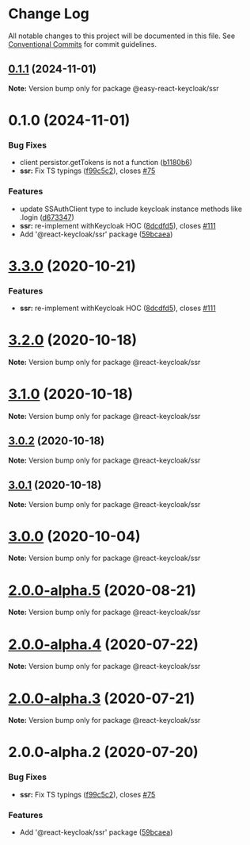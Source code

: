 # Change Log

All notable changes to this project will be documented in this file.
See [Conventional Commits](https://conventionalcommits.org) for commit guidelines.

## [0.1.1](https://github.com/Kritskii-A/react-keycloak/compare/@easy-react-keycloak/ssr@0.1.0...@easy-react-keycloak/ssr@0.1.1) (2024-11-01)

**Note:** Version bump only for package @easy-react-keycloak/ssr





# 0.1.0 (2024-11-01)


### Bug Fixes

* client persistor.getTokens is not a function  ([b1180b6](https://github.com/Kritskii-A/react-keycloak/commit/b1180b6712b1021a973befac1a216d069ea2ec4c))
* **ssr:** Fix TS typings ([f99c5c2](https://github.com/Kritskii-A/react-keycloak/commit/f99c5c284bb53721ff834cb1018073479e5447f7)), closes [#75](https://github.com/Kritskii-A/react-keycloak/issues/75)


### Features

* update SSAuthClient type to include keycloak instance methods like .login ([d673347](https://github.com/Kritskii-A/react-keycloak/commit/d673347b57e6607d040c0cf693de31e87ccba09c))
* **ssr:** re-implement withKeycloak HOC ([8dcdfd5](https://github.com/Kritskii-A/react-keycloak/commit/8dcdfd50235a7f34871066b1efa088229aeacd24)), closes [#111](https://github.com/Kritskii-A/react-keycloak/issues/111)
* Add '@react-keycloak/ssr' package ([59bcaea](https://github.com/Kritskii-A/react-keycloak/commit/59bcaea0adba45043236cfd160dc81bf9376f6e2))





# [3.3.0](https://github.com/react-keycloak/react-keycloak/compare/@react-keycloak/ssr@3.2.0...@react-keycloak/ssr@3.3.0) (2020-10-21)


### Features

* **ssr:** re-implement withKeycloak HOC ([8dcdfd5](https://github.com/react-keycloak/react-keycloak/commit/8dcdfd50235a7f34871066b1efa088229aeacd24)), closes [#111](https://github.com/react-keycloak/react-keycloak/issues/111)





# [3.2.0](https://github.com/react-keycloak/react-keycloak/compare/@react-keycloak/ssr@3.1.0...@react-keycloak/ssr@3.2.0) (2020-10-18)

**Note:** Version bump only for package @react-keycloak/ssr





# [3.1.0](https://github.com/react-keycloak/react-keycloak/compare/@react-keycloak/ssr@3.0.2...@react-keycloak/ssr@3.1.0) (2020-10-18)

**Note:** Version bump only for package @react-keycloak/ssr





## [3.0.2](https://github.com/react-keycloak/react-keycloak/compare/@react-keycloak/ssr@3.0.1...@react-keycloak/ssr@3.0.2) (2020-10-18)

**Note:** Version bump only for package @react-keycloak/ssr





## [3.0.1](https://github.com/react-keycloak/react-keycloak/compare/@react-keycloak/ssr@3.0.0...@react-keycloak/ssr@3.0.1) (2020-10-18)

**Note:** Version bump only for package @react-keycloak/ssr





# [3.0.0](https://github.com/react-keycloak/react-keycloak/compare/@react-keycloak/ssr@2.0.0-alpha.5...@react-keycloak/ssr@3.0.0) (2020-10-04)

**Note:** Version bump only for package @react-keycloak/ssr





# [2.0.0-alpha.5](https://github.com/react-keycloak/react-keycloak/compare/@react-keycloak/ssr@2.0.0-alpha.4...@react-keycloak/ssr@2.0.0-alpha.5) (2020-08-21)

**Note:** Version bump only for package @react-keycloak/ssr





# [2.0.0-alpha.4](https://github.com/react-keycloak/react-keycloak/compare/@react-keycloak/ssr@2.0.0-alpha.3...@react-keycloak/ssr@2.0.0-alpha.4) (2020-07-22)

**Note:** Version bump only for package @react-keycloak/ssr





# [2.0.0-alpha.3](https://github.com/react-keycloak/react-keycloak/compare/@react-keycloak/ssr@2.0.0-alpha.2...@react-keycloak/ssr@2.0.0-alpha.3) (2020-07-21)

**Note:** Version bump only for package @react-keycloak/ssr





# 2.0.0-alpha.2 (2020-07-20)


### Bug Fixes

* **ssr:** Fix TS typings ([f99c5c2](https://github.com/react-keycloak/react-keycloak/commit/f99c5c284bb53721ff834cb1018073479e5447f7)), closes [#75](https://github.com/react-keycloak/react-keycloak/issues/75)


### Features

* Add '@react-keycloak/ssr' package ([59bcaea](https://github.com/react-keycloak/react-keycloak/commit/59bcaea0adba45043236cfd160dc81bf9376f6e2))
